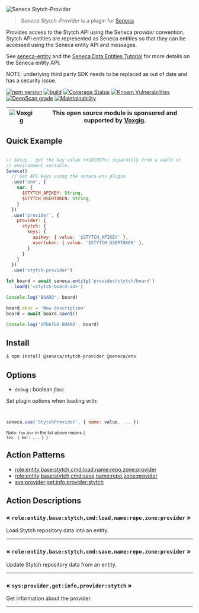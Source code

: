 ![Seneca Stytch-Provider](http://senecajs.org/files/assets/seneca-logo.png)

> _Seneca Stytch-Provider_ is a plugin for [Seneca](http://senecajs.org)


Provides access to the Stytch API using the Seneca *provider*
convention. Stytch API entities are represented as Seneca entities so
that they can be accessed using the Seneca entity API and messages.

See [seneca-entity](senecajs/seneca-entity) and the [Seneca Data
Entities
Tutorial](https://senecajs.org/docs/tutorials/understanding-data-entities.html) for more details on the Seneca entity API.

NOTE: underlying third party SDK needs to be replaced as out of date and has a security issue.

[![npm version](https://img.shields.io/npm/v/@seneca/stytch-provider.svg)](https://npmjs.com/package/@seneca/stytch-provider)
[![build](https://github.com/senecajs/seneca-stytch-provider/actions/workflows/build.yml/badge.svg)](https://github.com/senecajs/seneca-stytch-provider/actions/workflows/build.yml)
[![Coverage Status](https://coveralls.io/repos/github/senecajs/seneca-stytch-provider/badge.svg?branch=main)](https://coveralls.io/github/senecajs/seneca-stytch-provider?branch=main)
[![Known Vulnerabilities](https://snyk.io/test/github/senecajs/seneca-stytch-provider/badge.svg)](https://snyk.io/test/github/senecajs/seneca-stytch-provider)
[![DeepScan grade](https://deepscan.io/api/teams/5016/projects/19462/branches/505954/badge/grade.svg)](https://deepscan.io/dashboard#view=project&tid=5016&pid=19462&bid=505954)
[![Maintainability](https://api.codeclimate.com/v1/badges/f76e83896b731bb5d609/maintainability)](https://codeclimate.com/github/senecajs/seneca-stytch-provider/maintainability)


| ![Voxgig](https://www.voxgig.com/res/img/vgt01r.png) | This open source module is sponsored and supported by [Voxgig](https://www.voxgig.com). |
|---|---|


## Quick Example


```js

// Setup - get the key value (<SECRET>) separately from a vault or
// environment variable.
Seneca()
  // Get API keys using the seneca-env plugin
  .use('env', {
    var: {
      $STYTCH_APIKEY: String,
      $STYTCH_USERTOKEN: String,
    }
  })
  .use('provider', {
    provider: {
      stytch: {
        keys: {
          apikey: { value: '$STYTCH_APIKEY' },
          usertoken: { value: '$STYTCH_USERTOKEN' },
        }
      }
    }
  })
  .use('stytch-provider')

let board = await seneca.entity('provider/stytch/board')
  .load$('<stytch-board-id>')

Console.log('BOARD', board)

board.desc = 'New description'
board = await board.save$()

Console.log('UPDATED BOARD', board)

```

## Install

```sh
$ npm install @seneca/stytch-provider @seneca/env
```



<!--START:options-->


## Options

* `debug` : boolean <i><small>false</small></i>


Set plugin options when loading with:
```js


seneca.use('StytchProvider', { name: value, ... })


```


<small>Note: <code>foo.bar</code> in the list above means 
<code>{ foo: { bar: ... } }</code></small> 



<!--END:options-->

<!--START:action-list-->


## Action Patterns

* [role:entity,base:stytch,cmd:load,name:repo,zone:provider](#-roleentitybasestytchcmdloadnamerepozoneprovider-)
* [role:entity,base:stytch,cmd:save,name:repo,zone:provider](#-roleentitybasestytchcmdsavenamerepozoneprovider-)
* [sys:provider,get:info,provider:stytch](#-sysprovidergetinfoproviderstytch-)


<!--END:action-list-->

<!--START:action-desc-->


## Action Descriptions

### &laquo; `role:entity,base:stytch,cmd:load,name:repo,zone:provider` &raquo;

Load Stytch repository data into an entity.



----------
### &laquo; `role:entity,base:stytch,cmd:save,name:repo,zone:provider` &raquo;

Update Stytch repository data from an entity.



----------
### &laquo; `sys:provider,get:info,provider:stytch` &raquo;

Get information about the provider.



----------


<!--END:action-desc-->
